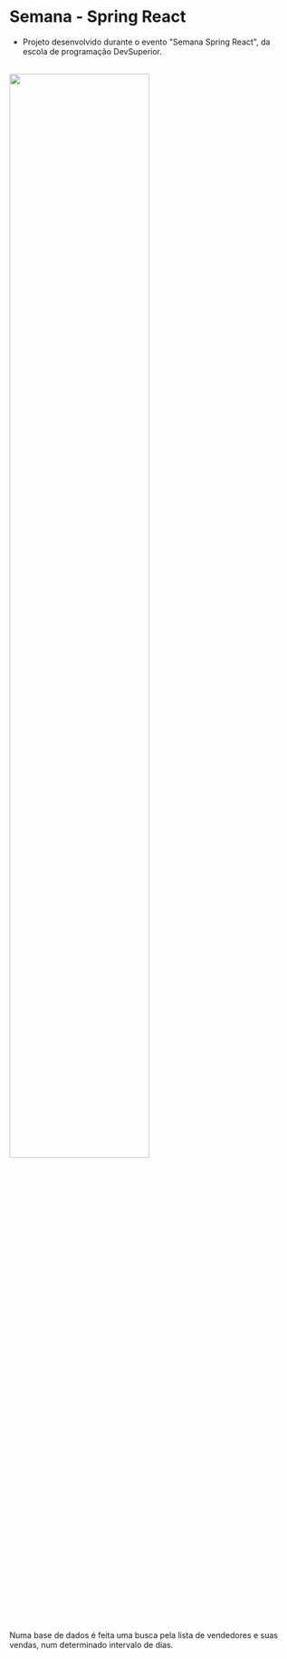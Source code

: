 # Semana - Spring React 

- Projeto desenvolvido durante o evento "Semana Spring React", da escola de programação DevSuperior.

<br>

<img src="https://user-images.githubusercontent.com/96782173/189916203-6e66bfcb-8748-4d8c-836e-ba48b97c716b.gif" width="70%">

Numa base de dados é feita uma busca pela lista de vendedores e suas vendas, num determinado intervalo de dias.

